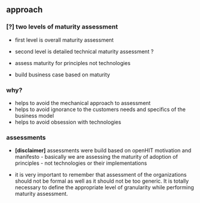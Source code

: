 ## approach
### [?] two levels of maturity assessment
- first level is overall maturity assessment
- second level is detailed technical maturity assessment ?
 
- assess maturity for principles not technologies
- build business case based on maturity

### why?
- helps to avoid the mechanical approach to assessment
- helps to avoid ignorance to the customers needs and specifics of the business model
- helps to avoid obsession with technologies

### assessments
- **[disclaimer]** assessments were build based on openHIT motivation and manifesto - basically we are assessing the maturity of adoption of principles - not technologies or their implementations

- it is very important to remember that assessment of the organizations should not be formal as well as it should not be too generic. It is totally necessary to define the appropriate level of granularity while performing maturity assessment.